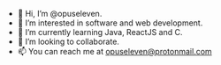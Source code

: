 - 👋 Hi, I’m @opuseleven.
- 👀 I’m interested in software and web development.
- 🌱 I’m currently learning Java, ReactJS and C.
- 💞️ I’m looking to collaborate.
- 📫 You can reach me at opuseleven@protonmail.com

